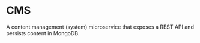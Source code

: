 # CMS

A content management (system) microservice that exposes a REST API and persists content in MongoDB.

<!-- Test -->
